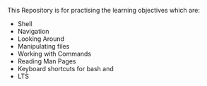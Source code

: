 This Repository is for practising the learning objectives which are:
- Shell
- Navigation
- Looking Around
- Manipulating files
- Working with Commands
- Reading Man Pages
- Keyboard shortcuts for bash and
- LTS

